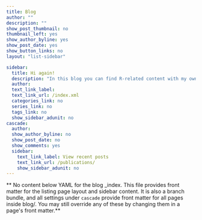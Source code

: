 ```yaml
---
title: Blog
author: ""
description: ""
show_post_thumbnail: no
thumbnail_left: yes
show_author_byline: yes
show_post_date: yes
show_button_links: no
layout: "list-sidebar"

sidebar:
  title: Hi again! 
  description: "In this blog you can find R-related content with my own ideas, opinions, tips, and technical details that might be useful and interesting for R-enthusiasts, particularly for those in the field of development economics.  "
  author: 
  text_link_label: 
  text_link_url: /index.xml
  categories_link: no
  series_link: no
  tags_link: no
  show_sidebar_adunit: no
cascade:
  author: 
  show_author_byline: no
  show_post_date: no
  show_comments: yes
  sidebar:
    text_link_label: View recent posts
    text_link_url: /publications/
    show_sidebar_adunit: no
---
```


** No content below YAML for the blog _index. This file provides front matter for the listing page layout and sidebar content. It is also a branch bundle, and all settings under `cascade` provide front matter for all pages inside blog/. You may still override any of these by changing them in a page's front matter.**

